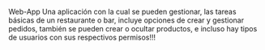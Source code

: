Web-App
Una aplicación con la cual se pueden gestionar, las tareas básicas de un restaurante o bar, incluye opciones de crear y gestionar pedidos, también se pueden crear o ocultar productos, e incluso hay tipos de usuarios con sus respectivos permisos!!!

